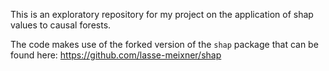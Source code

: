 This is an exploratory repository for my project on the application of shap values to causal forests.

The code makes use of the forked version of the `shap` package that can be found here:  https://github.com/lasse-meixner/shap